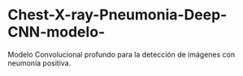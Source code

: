 # Chest-X-ray-Pneumonia-Deep-CNN-modelo-
Modelo Convolucional profundo para la detección de imágenes con neumonía positiva.
